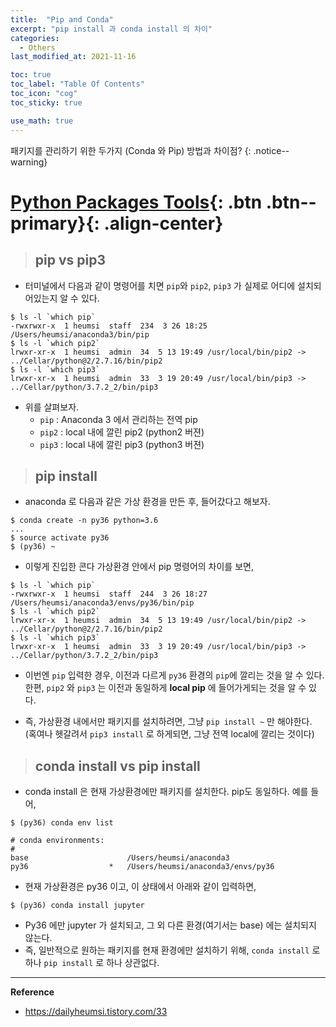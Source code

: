 ```yaml
---
title:  "Pip and Conda"
excerpt: "pip install 과 conda install 의 차이"
categories:
  - Others
last_modified_at: 2021-11-16

toc: true
toc_label: "Table Of Contents"
toc_icon: "cog"
toc_sticky: true

use_math: true
---
```


 패키지를 관리하기 위한 두가지 (Conda 와 Pip) 방법과 차이점?
{: .notice--warning}

# [Python Packages Tools](#link){: .btn .btn--primary}{: .align-center}

> ## pip vs pip3

- 터미널에서 다음과 같이 명령어를 치면 `pip`와 `pip2`, `pip3` 가 실제로 어디에 설치되어있는지 알 수 있다.

 ```
 $ ls -l `which pip`
 -rwxrwxr-x  1 heumsi  staff  234  3 26 18:25 /Users/heumsi/anaconda3/bin/pip
 $ ls -l `which pip2`
 lrwxr-xr-x  1 heumsi  admin  34  5 13 19:49 /usr/local/bin/pip2 -> ../Cellar/python@2/2.7.16/bin/pip2
 $ ls -l `which pip3`
 lrwxr-xr-x  1 heumsi  admin  33  3 19 20:49 /usr/local/bin/pip3 -> ../Cellar/python/3.7.2_2/bin/pip3
 ```

- 위를 살펴보자. 
  - `pip` : Anaconda 3 에서 관리하는 전역 pip
  - `pip2` : local 내에 깔린 pip2 (python2 버젼)
  - `pip3` : local 내에 깔린 pip3 (python3 버젼)

> ## pip install

- anaconda 로 다음과 같은 가상 환경을 만든 후, 들어갔다고 해보자.

```
$ conda create -n py36 python=3.6  
...  
$ source activate py36  
$ (py36) ~
```

- 이렇게 진입한 콘다 가상환경 안에서 pip 명령어의 차이를 보면,

```
$ ls -l `which pip`
-rwxrwxr-x  1 heumsi  staff  244  3 26 18:27 /Users/heumsi/anaconda3/envs/py36/bin/pip
$ ls -l `which pip2`
lrwxr-xr-x  1 heumsi  admin  34  5 13 19:49 /usr/local/bin/pip2 -> ../Cellar/python@2/2.7.16/bin/pip2
$ ls -l `which pip3`
lrwxr-xr-x  1 heumsi  admin  33  3 19 20:49 /usr/local/bin/pip3 -> ../Cellar/python/3.7.2_2/bin/pip3
```

- 이번엔 `pip` 입력한 경우, 이전과 다르게 `py36` 환경의 `pip`에 깔리는 것을 알 수 있다.
  한편, `pip2` 와 `pip3` 는 이전과 동일하게 **local pip** 에 들어가게되는 것을 알 수 있다.

- 즉, 가상환경 내에서만 패키지를 설치하려면, 그냥 `pip install ~` 만 해야한다.
  (혹여나 헷갈려서 `pip3 install` 로 하게되면, 그냥 전역 local에 깔리는 것이다)

> ## conda install vs pip install

- conda install 은 현재 가상환경에만 패키지를 설치한다. pip도 동일하다. 예를 들어,

```
$ (py36) conda env list  

# conda environments:  
#  
base                      /Users/heumsi/anaconda3  
py36                  *   /Users/heumsi/anaconda3/envs/py36
```

- 현재 가상환경은 py36 이고, 이 상태에서 아래와 같이 입력하면,

```
$ (py36) conda install jupyter
```

- Py36 에만 jupyter 가 설치되고, 그 외 다른 환경(여기서는 base) 에는 설치되지 않는다.
- 즉, 일반적으로 원하는 패키지를 현재 환경에만 설치하기 위해, `conda install` 로 하나 `pip install` 로 하나 상관없다.

---

**Reference**

- <https://dailyheumsi.tistory.com/33>

